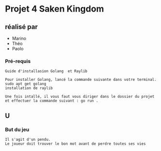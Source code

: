 # Projet 4 Saken Kingdom

## réalisé par 
- Marino
- Théo
- Paolo

### Pré-requis
    Guide d'installasion Golang  et Raylib

    Pour installer Golang, lancé la commande suivante dans votre terminal.
    sudo apt get golang 
    installation de raylib

    Une fois intallé, il vous faut vous diriger dans le dossier du projet et effectuer la commande suivant : go run .


U
---
### But du jeu
    Il s'agit d'un pendu.
    Le joueur doit trouver le bon mot avant de perdre toutes ses vies
